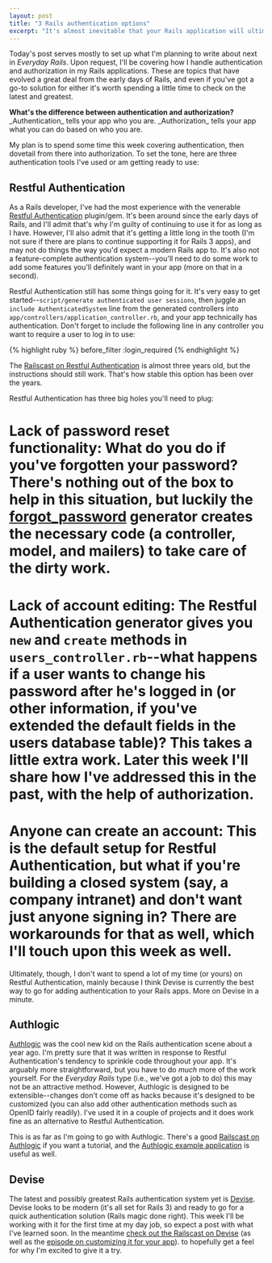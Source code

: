 ```yaml
---
layout: post
title: "3 Rails authentication options"
excerpt: "It's almost inevitable that your Rails application will ultimately need some sort of login mechanism to protect access to certain parts. This post begins a series of looks at various options for authorization in Rails."
---
```


Today's post serves mostly to set up what I'm planning to write about next in _Everyday Rails_. Upon request, I'll be covering how I handle authentication and authorization in my Rails applications. These are topics that have evolved a great deal from the early days of Rails, and even if you've got a go-to solution for either it's worth spending a little time to check on the latest and greatest.

<div class="alert alert-info">
  <p><strong>What's the difference between authentication and authorization?</strong> _Authentication_ tells your app who you are. _Authorization_ tells your app what you can do based on who you are.</p>
</div>

My plan is to spend some time this week covering authentication, then dovetail from there into authorization. To set the tone, here are three authentication tools I've used or am getting ready to use:

## Restful Authentication

As a Rails developer, I've had the most experience with the venerable [Restful Authentication](http://github.com/technoweenie/restful-authentication) plugin/gem. It's been around since the early days of Rails, and I'll admit that's why I'm guilty of continuing to use it for as long as I have. However, I'll also admit that it's getting a little long in the tooth (I'm not sure if there are plans to continue supporting it for Rails 3 apps), and may not do things the way you'd expect a modern Rails app to. It's also not a feature-complete authentication system--you'll need to do some work to add some features you'll definitely want in your app (more on that in a second).

Restful Authentication still has some things going for it. It's very easy to get started--`script/generate authenticated user sessions`, then juggle an `include AuthenticatedSystem` line from the generated controllers into `app/controllers/application_controller.rb`, and your app technically has authentication. Don't forget to include the following line in any controller you want to require a user to log in to use:

{% highlight ruby %}
  before_filter :login_required
{% endhighlight %}

The [Railscast on Restful Authentication](http://railscasts.com/episodes/67-restful-authentication) is almost three years old, but the instructions should still work. That's how stable this option has been over the years.

Restful Authentication has three big holes you'll need to plug:

# Lack of password reset functionality: What do you do if you've forgotten your password? There's nothing out of the box to help in this situation, but luckily the [forgot_password](http://github.com/greenisus/forgot_password) generator creates the necessary code (a controller, model, and mailers) to take care of the dirty work.
# Lack of account editing: The Restful Authentication generator gives you `new` and `create` methods in `users_controller.rb`--what happens if a user wants to change his password after he's logged in (or other information, if you've extended the default fields in the users database table)? This takes a little extra work. Later this week I'll share how I've addressed this in the past, with the help of authorization.
# Anyone can create an account: This is the default setup for Restful Authentication, but what if you're building a closed system (say, a company intranet) and don't want just anyone signing in? There are workarounds for that as well, which I'll touch upon this week as well.

Ultimately, though, I don't want to spend a lot of my time (or yours) on Restful Authentication, mainly because I think Devise is currently the best way to go for adding authentication to your Rails apps. More on Devise in a minute.

## Authlogic

[Authlogic](http://github.com/binarylogic/authlogic) was the cool new kid on the Rails authentication scene about a year ago. I'm pretty sure that it was written in response to Restful Authentication's tendency to sprinkle code throughout your app. It's arguably more straightforward, but you have to do _much_ more of the work yourself. For the _Everyday Rails_ type (i.e., we've got a job to do) this may not be an attractive method. However, Authlogic is designed to be extensible--changes don't come off as hacks because it's designed to be customized (you can also add other authentication methods such as OpenID fairly readily). I've used it in a couple of projects and it does work fine as an alternative to Restful Authentication.

This is as far as I'm going to go with Authlogic. There's a good [Railscast on Authlogic](http://railscasts.com/episodes/160-authlogic) if you want a tutorial, and the [Authlogic example application](http://github.com/binarylogic/authlogic_example) is useful as well.

## Devise

The latest and possibly greatest Rails authentication system yet is [Devise](http://github.com/plataformatec/devise). Devise looks to be modern (it's all set for Rails 3) and ready to go for a quick authentication solution (Rails magic done right). This week I'll be working with it for the first time at my day job, so expect a post with what I've learned soon. In the meantime [check out the Railscast on Devise](http://railscasts.com/episodes/209-introducing-devise) (as well as the [episode on customizing it for your app](http://railscasts.com/episodes/210-customizing-devise)). to hopefully get a feel for why I'm excited to give it a try. 
